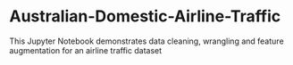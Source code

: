 # Australian-Domestic-Airline-Traffic
This Jupyter Notebook demonstrates data cleaning, wrangling and feature augmentation for an airline traffic dataset
